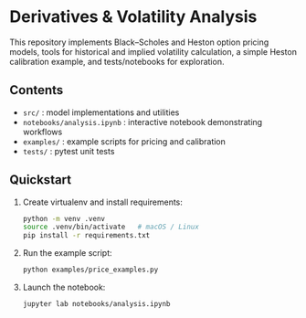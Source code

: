 # Derivatives & Volatility Analysis

This repository implements Black–Scholes and Heston option pricing models, tools for historical and implied volatility calculation, a simple Heston calibration example, and tests/notebooks for exploration.

## Contents
- `src/` : model implementations and utilities
- `notebooks/analysis.ipynb` : interactive notebook demonstrating workflows
- `examples/` : example scripts for pricing and calibration
- `tests/` : pytest unit tests

## Quickstart
1. Create virtualenv and install requirements:
   ```bash
   python -m venv .venv
   source .venv/bin/activate   # macOS / Linux
   pip install -r requirements.txt
   ```
2. Run the example script:
   ```bash
   python examples/price_examples.py
   ```
3. Launch the notebook:
   ```bash
   jupyter lab notebooks/analysis.ipynb
   ```